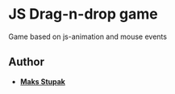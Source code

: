 # JS Drag-n-drop game

Game based on js-animation and mouse events

## Author

* **[Maks Stupak](https://www.linkedin.com/in/stupakmaxim/)**
